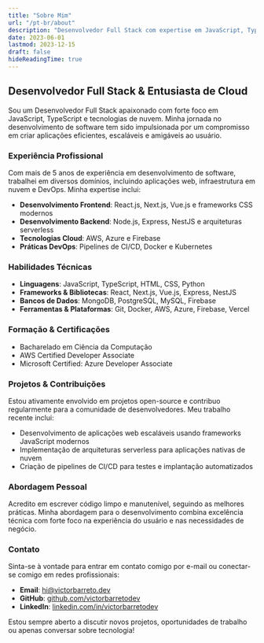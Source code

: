 ```yaml
---
title: "Sobre Mim"
url: "/pt-br/about"
description: "Desenvolvedor Full Stack com expertise em JavaScript, TypeScript e tecnologias de nuvem"
date: 2023-06-01
lastmod: 2023-12-15
draft: false
hideReadingTime: true
---
```


## Desenvolvedor Full Stack & Entusiasta de Cloud

Sou um Desenvolvedor Full Stack apaixonado com forte foco em JavaScript, TypeScript e tecnologias de nuvem. Minha jornada no desenvolvimento de software tem sido impulsionada por um compromisso em criar aplicações eficientes, escaláveis e amigáveis ao usuário.

### Experiência Profissional

Com mais de 5 anos de experiência em desenvolvimento de software, trabalhei em diversos domínios, incluindo aplicações web, infraestrutura em nuvem e DevOps. Minha expertise inclui:

- **Desenvolvimento Frontend**: React.js, Next.js, Vue.js e frameworks CSS modernos
- **Desenvolvimento Backend**: Node.js, Express, NestJS e arquiteturas serverless
- **Tecnologias Cloud**: AWS, Azure e Firebase
- **Práticas DevOps**: Pipelines de CI/CD, Docker e Kubernetes

### Habilidades Técnicas

- **Linguagens**: JavaScript, TypeScript, HTML, CSS, Python
- **Frameworks & Bibliotecas**: React, Next.js, Vue.js, Express, NestJS
- **Bancos de Dados**: MongoDB, PostgreSQL, MySQL, Firebase
- **Ferramentas & Plataformas**: Git, Docker, AWS, Azure, Firebase, Vercel

### Formação & Certificações

- Bacharelado em Ciência da Computação
- AWS Certified Developer Associate
- Microsoft Certified: Azure Developer Associate

### Projetos & Contribuições

Estou ativamente envolvido em projetos open-source e contribuo regularmente para a comunidade de desenvolvedores. Meu trabalho recente inclui:

- Desenvolvimento de aplicações web escaláveis usando frameworks JavaScript modernos
- Implementação de arquiteturas serverless para aplicações nativas de nuvem
- Criação de pipelines de CI/CD para testes e implantação automatizados

### Abordagem Pessoal

Acredito em escrever código limpo e manutenível, seguindo as melhores práticas. Minha abordagem para o desenvolvimento combina excelência técnica com forte foco na experiência do usuário e nas necessidades de negócio.

### Contato

Sinta-se à vontade para entrar em contato comigo por e-mail ou conectar-se comigo em redes profissionais:

- **Email**: [hi@victorbarreto.dev](mailto:hi@victorbarreto.dev)
- **GitHub**: [github.com/victorbarretodev](https://github.com/victorbarretodev])
- **LinkedIn**: [linkedin.com/in/victorbarretodev](https://linkedin.com/in/victorbarretodev)

Estou sempre aberto a discutir novos projetos, oportunidades de trabalho ou apenas conversar sobre tecnologia! 